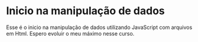 # Inicio na manipulação de dados
Esse é o inicio na manipulação de dados utilizando JavaScript com arquivos em Html. Espero evoluir o meu máximo nesse curso.
